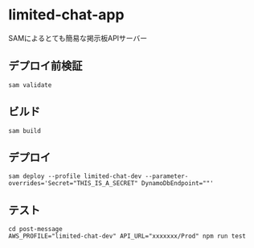 # limited-chat-app

SAMによるとても簡易な掲示板APIサーバー

## デプロイ前検証

```
sam validate
```

## ビルド

```
sam build
```

## デプロイ

```
sam deploy --profile limited-chat-dev --parameter-overrides='Secret="THIS_IS_A_SECRET" DynamoDbEndpoint=""'
```

## テスト

```
cd post-message
AWS_PROFILE="limited-chat-dev" API_URL="xxxxxxx/Prod" npm run test
```
